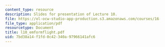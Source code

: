 ```yaml
---
content_type: resource
description: Slides for presentation of Lecture 10.
file: https://ol-ocw-studio-app-production.s3.amazonaws.com/courses/16-851-satellite-engineering-fall-2003/7bd38a14f1fd0c42340a97966141afc6_l10_emformflight.pdf
file_type: application/pdf
resourcetype: Document
title: l10_emformflight.pdf
uid: 7bd38a14-f1fd-0c42-340a-97966141afc6
---
```

